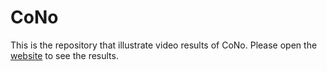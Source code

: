 # CoNo

This is the repository that illustrate video results of CoNo.
Please open the [website](https://wxrui182.github.io/CoNo.github.io/) to see the results.

